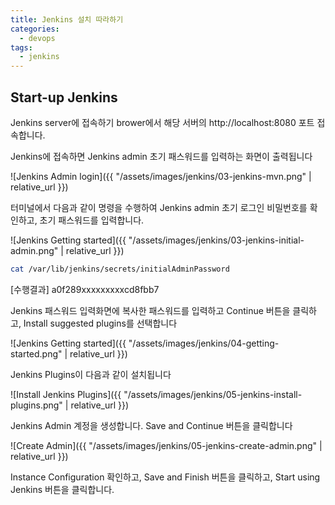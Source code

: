 ```yaml
---
title: Jenkins 설치 따라하기
categories:
  - devops 
tags:
  - jenkins
---
```


## Start-up Jenkins 
Jenkins server에 접속하기 brower에서 해당 서버의 http://localhost:8080 포트 접속합니다.

Jenkins에 접속하면 Jenkins admin 초기 패스워드를 입력하는 화면이 출력됩니다

![Jenkins Admin login]({{ "/assets/images/jenkins/03-jenkins-mvn.png" | relative_url }})

터미널에서 다음과 같이 명령을 수행하여 Jenkins  admin 초기 로그인 비밀번호를 확인하고, 초기 패스워드를 입력합니다.

![Jenkins Getting started]({{ "/assets/images/jenkins/03-jenkins-initial-admin.png" | relative_url }})

```bash
cat /var/lib/jenkins/secrets/initialAdminPassword
```

[수행결과]
a0f289xxxxxxxxxcd8fbb7

Jenkins 패스워드 입력화면에 복사한 패스워드를 입력하고 Continue 버튼을 클릭하고, Install suggested plugins를 선택합니다

![Jenkins Getting started]({{ "/assets/images/jenkins/04-getting-started.png" | relative_url }})


Jenkins Plugins이 다음과 같이 설치됩니다

![Install Jenkins Plugins]({{ "/assets/images/jenkins/05-jenkins-install-plugins.png" | relative_url }})

Jenkins Admin 계정을 생성합니다. Save and Continue 버튼을 클릭합니다

![Create Admin]({{ "/assets/images/jenkins/05-jenkins-create-admin.png" | relative_url }})

Instance Configuration 확인하고, Save and Finish 버튼을 클릭하고, Start using Jenkins 버튼을 클릭합니다.
